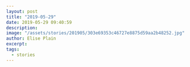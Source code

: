 ```yaml
---
layout: post
title: "2019-05-29"
date: 2019-05-29 09:40:59
description: 
image: "/assets/stories/201905/303e69353c46727e8875d59aa2b48252.jpg"
author: Elise Plain
excerpt: 
tags: 
  - stories
---
```



<p></p>
